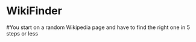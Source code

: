 # WikiFinder
#You start on a random Wikipedia page and have to find the right one in 5 steps or less
